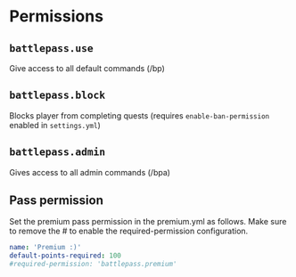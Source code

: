 # Permissions

## `battlepass.use`

Give access to all default commands (/bp)

## `battlepass.block`

Blocks player from completing quests (requires `enable-ban-permission` enabled in `settings.yml`)

## `battlepass.admin`

Gives access to all admin commands (/bpa)

## Pass permission

Set the premium pass permission in the premium.yml as follows. Make sure to remove the # to enable the required-permission configuration.

```yaml
name: 'Premium :)'
default-points-required: 100
#required-permission: 'battlepass.premium'
```
